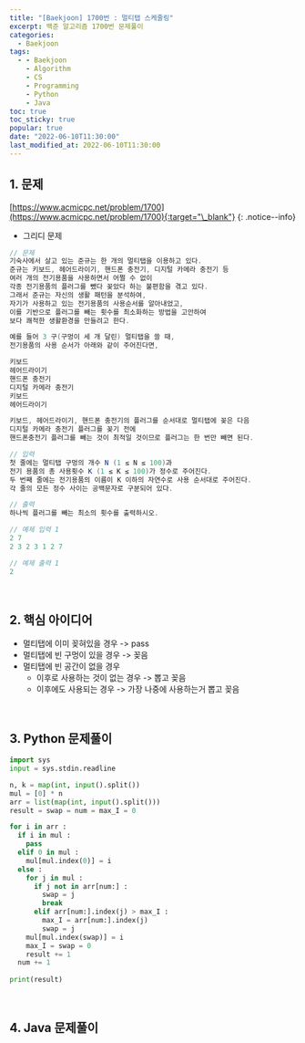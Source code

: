 ```yaml
---
title: "[Baekjoon] 1700번 : 멀티탭 스케줄링"
excerpt: 백준 알고리즘 1700번 문제풀이
categories:
  - Baekjoon
tags:
  - - Baekjoon
    - Algorithm
    - CS
    - Programming
    - Python
    - Java
toc: true
toc_sticky: true
popular: true
date: "2022-06-10T11:30:00"
last_modified_at: 2022-06-10T11:30:00
---
```


## 1. 문제

[https://www.acmicpc.net/problem/1700](https://www.acmicpc.net/problem/1700){:target="\_blank"}
{: .notice--info}

- 그리디 문제

```java
// 문제
기숙사에서 살고 있는 준규는 한 개의 멀티탭을 이용하고 있다. 
준규는 키보드, 헤어드라이기, 핸드폰 충전기, 디지털 카메라 충전기 등 
여러 개의 전기용품을 사용하면서 어쩔 수 없이 
각종 전기용품의 플러그를 뺐다 꽂았다 하는 불편함을 겪고 있다. 
그래서 준규는 자신의 생활 패턴을 분석하여, 
자기가 사용하고 있는 전기용품의 사용순서를 알아내었고, 
이를 기반으로 플러그를 빼는 횟수를 최소화하는 방법을 고안하여 
보다 쾌적한 생활환경을 만들려고 한다.

예를 들어 3 구(구멍이 세 개 달린) 멀티탭을 쓸 때, 
전기용품의 사용 순서가 아래와 같이 주어진다면, 

키보드
헤어드라이기
핸드폰 충전기
디지털 카메라 충전기
키보드
헤어드라이기

키보드, 헤어드라이기, 핸드폰 충전기의 플러그를 순서대로 멀티탭에 꽂은 다음 
디지털 카메라 충전기 플러그를 꽂기 전에 
핸드폰충전기 플러그를 빼는 것이 최적일 것이므로 플러그는 한 번만 빼면 된다. 

// 입력
첫 줄에는 멀티탭 구멍의 개수 N (1 ≤ N ≤ 100)과 
전기 용품의 총 사용횟수 K (1 ≤ K ≤ 100)가 정수로 주어진다. 
두 번째 줄에는 전기용품의 이름이 K 이하의 자연수로 사용 순서대로 주어진다. 
각 줄의 모든 정수 사이는 공백문자로 구분되어 있다. 

// 출력
하나씩 플러그를 빼는 최소의 횟수를 출력하시오. 

// 예제 입력 1 
2 7
2 3 2 3 1 2 7

// 예제 출력 1 
2
```

<br>

## 2. 핵심 아이디어

- 멀티탭에 이미 꽂혀있을 경우 -> pass
- 멀티탭에 빈 구멍이 있을 경우 -> 꽂음
- 멀티탭에 빈 공간이 없을 경우
  - 이후로 사용하는 것이 없는 경우 -> 뽑고 꽂음
  - 이후에도 사용되는 경우 -> 가장 나중에 사용하는거 뽑고 꽂음

<br>

## 3. Python 문제풀이

```python
import sys
input = sys.stdin.readline

n, k = map(int, input().split())
mul = [0] * n
arr = list(map(int, input().split()))
result = swap = num = max_I = 0

for i in arr :
  if i in mul :
    pass
  elif 0 in mul :
    mul[mul.index(0)] = i
  else :
    for j in mul :
      if j not in arr[num:] :
        swap = j
        break
      elif arr[num:].index(j) > max_I :
        max_I = arr[num:].index(j)
        swap = j
    mul[mul.index(swap)] = i
    max_I = swap = 0
    result += 1
  num += 1
  
print(result)
```

<br>

## 4. Java 문제풀이

```java

```
